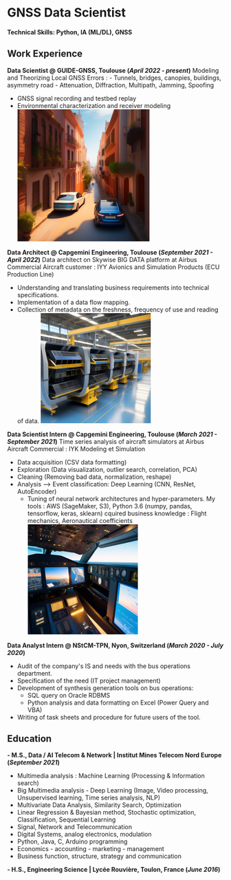 # GNSS Data Scientist

#### Technical Skills: Python, IA (ML/DL), GNSS 

## Work Experience

**Data Scientist @ GUIDE-GNSS, Toulouse (_April 2022 - present_)**
Modeling and Theorizing Local GNSS Errors :
    - Tunnels, bridges, canopies, buildings, asymmetry road
    - Attenuation, Diffraction, Multipath, Jamming, Spoofing 
- GNSS signal recording and testbed replay 
- Environmental characterization and receiver modeling
![Urban Canyon](/assets/img/urban_canyon.png)

**Data Architect @ Capgemini Engineering, Toulouse (_September 2021 - April 2022_)**
Data architect on Skywise BIG DATA platform at Airbus Commercial Aircraft customer : IYY Avionics and Simulation Products (ECU Production Line) 
- Understanding and translating business requirements into technical specifications. 
- Implementation of a data flow mapping. 
- Collection of metadata on the freshness, frequency of use and reading of data.
![ECU Prod Line](/assets/img/airbus_calculator.png)

**Data Scientist Intern @ Capgemini Engineering, Toulouse (_March 2021 - September 2021_)**
Time series analysis of aircraft simulators at Airbus Aircraft Commercial : IYK Modeling et Simulation 
- Data acquisition (CSV data formatting) 
- Exploration (Data visualization, outlier search, correlation, PCA) 
- Cleaning (Removing bad data, normalization, reshape) 
- Analysis --> Event classification: Deep Learning (CNN, ResNet, AutoEncoder) 
    - Tuning of neural network architectures and hyper-parameters. 
My tools : AWS (SageMaker, S3), Python 3.6 (numpy, pandas, tensorflow, keras, sklearn) 
cquired business knowledge : Flight mechanics, Aeronautical coefficients
![Aircraft Simulator](/assets/img/aircraft_simulator.png)

**Data Analyst Intern @ NStCM-TPN, Nyon, Switzerland (_March 2020 - July 2020_)**
- Audit of the company's IS and needs with the bus operations department. 
- Specification of the need (IT project management) 
- Development of synthesis generation tools on bus operations: 
    - SQL query on Oracle RDBMS 
    - Python analysis and data formatting on Excel (Power Query and VBA) 
- Writing of task sheets and procedure for future users of the tool.

## Education							       		
**- M.S., Data / AI Telecom & Network | Institut Mines Telecom Nord Europe (_September 2021_)**
- Multimedia analysis : Machine Learning (Processing & Information search)
- Big Multimedia analysis - Deep Learning (Image, Video processing, Unsupervised learning, Time series analysis, NLP)
- Multivariate Data Analysis, Similarity Search, Optimization
- Linear Regression & Bayesian method, Stochastic optimization, Classification, Sequential Learning
- Signal, Network and Telecommunication
- Digital Systems, analog electronics, modulation
- Python, Java, C, Arduino programming
- Economics - accounting - marketing - management 
- Business function, structure, strategy and communication

**- H.S., Engineering Science | Lycée Rouvière, Toulon, France (_June 2016_)**
